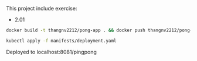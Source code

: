 This project include exercise:
- 2.01

```bash
docker build -t thangnv2212/pong-app . && docker push thangnv2212/pong-app

kubectl apply -f manifests/deployment.yaml
```

Deployed to localhost:8081/pingpong
